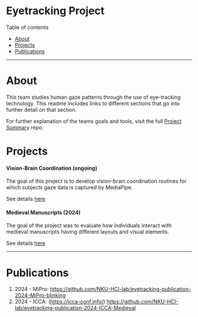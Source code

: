 # Eyetracking Project
Table of contents

- [About](#About)
- [Projects](#projects)
- [Publications](#publications)

---
# About
This team studies human gaze patterns through the use of eye-tracking technology. This readme includes links to different sections that go into further detail on that section.

For further explanation of the teams goals and tools, visit the full [Project Summary](https://github.com/TylerEgloff/temp-readme/blob/main/project-summary.md) repo.

# Projects
#### Vision-Brain Coordination (ongoing)
The goal of this project is to develop vision-brain coordination routines for which subjects gaze data is captured by MediaPipe.

See details [here](https://github.com/TylerEgloff/temp-readme/blob/main/projects/vision-brain-coordination.md)

#### Medieval Manuscripts (2024)
The goal of the project was to evaluate how individuals interact with medieval manuscripts having different layouts and visual elements.

See details [here](https://github.com/NKU-HCI-lab/eyetracking/blob/main/projects/2024-medieval-manuscripts.md)

---
# Publications
1. 2024 - MiPro: https://github.com/NKU-HCI-lab/eyetracking-publication-2024-MiPro-blinking
2. 2024 - ICCA:  (https://icca-conf.info/) https://github.com/NKU-HCI-lab/eyetracking-publication-2024-ICCA-Medieval
